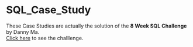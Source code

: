# SQL_Case_Study

These Case Studies are actually the solution of the **8 Week SQL Challenge** by Danny Ma. <br>
[Click here](https://8weeksqlchallenge.com/) to see the challlenge.
